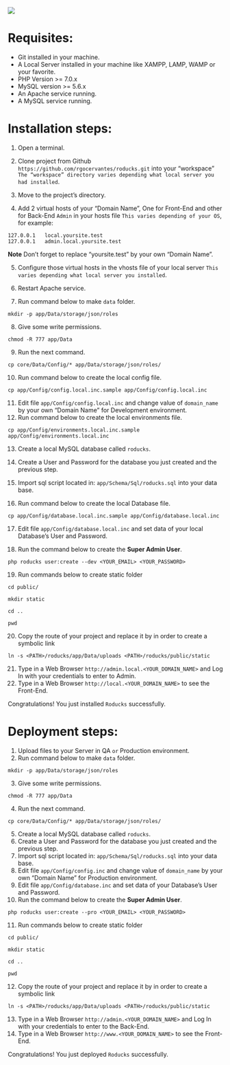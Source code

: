 <img src="http://roducks.possible-development.com/wp-content/uploads/2017/10/roducks_logo_home.png" />

# Requisites:

* Git installed in your machine.
* A Local Server installed in your machine like XAMPP, LAMP, WAMP or your favorite.
* PHP Version >= 7.0.x
* MySQL version >= 5.6.x
* An Apache service running.
* A MySQL service running.

# Installation steps:

1. Open a terminal.
2. Clone project from Github `https://github.com/rgocervantes/roducks.git` into your “workspace” `The “workspace” directory varies depending what local server you had installed`.
3. Move to the project’s directory.

4. Add 2 virtual hosts of your “Domain Name”, One for Front-End and other for Back-End `Admin` in your hosts file `This varies depending of your OS`, for example:
```
127.0.0.1	local.yoursite.test
127.0.0.1	admin.local.yoursite.test
```
**Note** Don’t forget to replace “yoursite.test” by your own “Domain Name”.

5. Configure those virtual hosts in the vhosts file of your local server `This varies depending what local server you installed`.
6. Restart Apache service.

7. Run command below to make `data` folder.
```
mkdir -p app/Data/storage/json/roles
```
8. Give some write permissions.
```
chmod -R 777 app/Data
```
9. Run the next command.
```
cp core/Data/Config/* app/Data/storage/json/roles/
```
10. Run command below to create the local config file.
```
cp app/Config/config.local.inc.sample app/Config/config.local.inc
```
11. Edit file `app/Config/config.local.inc` and change value of `domain_name` by your own “Domain Name” for Development environment.
12. Run command below to create the local environments file.
```
cp app/Config/environments.local.inc.sample app/Config/environments.local.inc
```
13. Create a local MySQL database called `roducks`.
14. Create a User and Password for the database you just created and the previous step.
15. Import sql script located in: `app/Schema/Sql/roducks.sql` into your data base.

16. Run command below to create the local Database file.
```
cp app/Config/database.local.inc.sample app/Config/database.local.inc
```
17. Edit file `app/Config/database.local.inc` and set data of your local Database’s User and Password.

18. Run the command below to create the **Super Admin User**.
```
php roducks user:create --dev <YOUR_EMAIL> <YOUR_PASSWORD>
```

19. Run commands below to create static folder
```
cd public/

mkdir static

cd ..

pwd
```
20. Copy the route of your project and replace it by <PATH> in order to create a symbolic link
```
ln -s <PATH>/roducks/app/Data/uploads <PATH>/roducks/public/static
```
21. Type in a Web Browser `http://admin.local.<YOUR_DOMAIN_NAME>` and Log In with your credentials to enter to Admin.
22. Type in a Web Browser `http://local.<YOUR_DOMAIN_NAME>` to see the Front-End.

Congratulations! You just installed `Roducks` successfully.

# Deployment steps:

1. Upload files to your Server in QA `or` Production environment.
2. Run command below to make `data` folder.
```
mkdir -p app/Data/storage/json/roles
```
3. Give some write permissions.
```
chmod -R 777 app/Data
```
4. Run the next command.
```
cp core/Data/Config/* app/Data/storage/json/roles/
```
5. Create a local MySQL database called `roducks`.
6. Create a User and Password for the database you just created and the previous step.
7. Import sql script located in: `app/Schema/Sql/roducks.sql` into your data base.
8. Edit file `app/Config/config.inc` and change value of `domain_name` by your own “Domain Name” for Production environment.
9. Edit file `app/Config/database.inc` and set data of your Database’s User and Password.
10. Run the command below to create the **Super Admin User**.
```
php roducks user:create --pro <YOUR_EMAIL> <YOUR_PASSWORD>
```
11. Run commands below to create static folder
```
cd public/

mkdir static

cd ..

pwd
```
12. Copy the route of your project and replace it by <PATH> in order to create a symbolic link
```
ln -s <PATH>/roducks/app/Data/uploads <PATH>/roducks/public/static
```
13. Type in a Web Browser `http://admin.<YOUR_DOMAIN_NAME>` and Log In with your credentials to enter to the Back-End.
14. Type in a Web Browser `http://www.<YOUR_DOMAIN_NAME>` to see the Front-End.

Congratulations! You just deployed `Roducks` successfully.

